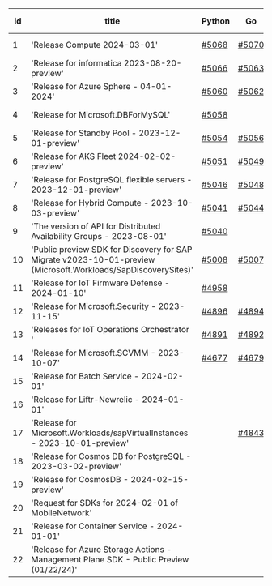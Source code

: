 | id | title | Python | Go | Java | Js | created date | target date | status |
| ------ | ------ | ------ | ------ | ------ | ------ | ------ | ------ | :-----: |
| 1 | 'Release Compute 2024-03-01'  | [#5068](https://github.com/Azure/sdk-release-request/issues/5068)  | [#5070](https://github.com/Azure/sdk-release-request/issues/5070)  | [#5067](https://github.com/Azure/sdk-release-request/issues/5067)  | [#5069](https://github.com/Azure/sdk-release-request/issues/5069)  | 03-21 | 04-26 |  |
| 2 | 'Release for informatica 2023-08-20-preview'  | [#5066](https://github.com/Azure/sdk-release-request/issues/5066)  | [#5063](https://github.com/Azure/sdk-release-request/issues/5063)  | [#5064](https://github.com/Azure/sdk-release-request/issues/5064)  | [#5065](https://github.com/Azure/sdk-release-request/issues/5065)  | 03-20 | 04-26 | Hold on by Python/ |
| 3 | 'Release for Azure Sphere - 04-01-2024'  | [#5060](https://github.com/Azure/sdk-release-request/issues/5060)  | [#5062](https://github.com/Azure/sdk-release-request/issues/5062)  | [#5059](https://github.com/Azure/sdk-release-request/issues/5059)  | [#5061](https://github.com/Azure/sdk-release-request/issues/5061)  | 03-19 | 04-26 |  |
| 4 | 'Release for Microsoft.DBForMySQL'  | [#5058](https://github.com/Azure/sdk-release-request/issues/5058)  |  |  |  | 03-19 | 04-26 | Hold on by Python/ |
| 5 | 'Release for Standby Pool - 2023-12-01-preview'  | [#5054](https://github.com/Azure/sdk-release-request/issues/5054)  | [#5056](https://github.com/Azure/sdk-release-request/issues/5056)  | [#5053](https://github.com/Azure/sdk-release-request/issues/5053)  | [#5055](https://github.com/Azure/sdk-release-request/issues/5055)  | 03-18 | 04-26 |  |
| 6 | 'Release for AKS Fleet 2024-02-02-preview'  | [#5051](https://github.com/Azure/sdk-release-request/issues/5051)  | [#5049](https://github.com/Azure/sdk-release-request/issues/5049)  | [#5052](https://github.com/Azure/sdk-release-request/issues/5052)  | [#5050](https://github.com/Azure/sdk-release-request/issues/5050)  | 03-15 | 04-26 |  |
| 7 | 'Release for PostgreSQL flexible servers - 2023-12-01-preview'  | [#5046](https://github.com/Azure/sdk-release-request/issues/5046)  | [#5048](https://github.com/Azure/sdk-release-request/issues/5048)  | [#5047](https://github.com/Azure/sdk-release-request/issues/5047)  | [#5045](https://github.com/Azure/sdk-release-request/issues/5045)  | 03-15 | 04-26 |  |
| 8 | 'Release for Hybrid Compute - 2023-10-03-preview'  | [#5041](https://github.com/Azure/sdk-release-request/issues/5041)  | [#5044](https://github.com/Azure/sdk-release-request/issues/5044)  | [#5042](https://github.com/Azure/sdk-release-request/issues/5042)  | [#5043](https://github.com/Azure/sdk-release-request/issues/5043)  | 03-13 | 04-26 |  |
| 9 | 'The version of API for Distributed Availability Groups - 2023-08-01'  | [#5040](https://github.com/Azure/sdk-release-request/issues/5040)  |  |  |  | 03-13 | 04-26 |  |
| 10 | 'Public preview SDK for Discovery for SAP Migrate v2023-10-01-preview (Microsoft.Workloads/SapDiscoverySites)'  | [#5008](https://github.com/Azure/sdk-release-request/issues/5008)  | [#5007](https://github.com/Azure/sdk-release-request/issues/5007)  | [#5009](https://github.com/Azure/sdk-release-request/issues/5009)  | [#5010](https://github.com/Azure/sdk-release-request/issues/5010)  | 02-28 | 04-01 | Hold on by JS/Java/Go/Python/ |
| 11 | 'Release for IoT Firmware Defense - 2024-01-10'  | [#4958](https://github.com/Azure/sdk-release-request/issues/4958)  |  |  |  | 02-17 | 03-22 | Hold on by Python/ |
| 12 | 'Release for Microsoft.Security - 2023-11-15'  | [#4896](https://github.com/Azure/sdk-release-request/issues/4896)  | [#4894](https://github.com/Azure/sdk-release-request/issues/4894)  | [#4895](https://github.com/Azure/sdk-release-request/issues/4895)  | [#4897](https://github.com/Azure/sdk-release-request/issues/4897)  | 01-18 | 03-22 | Hold on by JS/Python/ |
| 13 | 'Releases for IoT Operations Orchestrator '  | [#4891](https://github.com/Azure/sdk-release-request/issues/4891)  | [#4892](https://github.com/Azure/sdk-release-request/issues/4892)  | [#4893](https://github.com/Azure/sdk-release-request/issues/4893)  | [#4890](https://github.com/Azure/sdk-release-request/issues/4890)  | 01-16 | 03-22 | Hold on by JS/Java/Go/Python/ |
| 14 | 'Release for Microsoft.SCVMM - 2023-10-07'  | [#4677](https://github.com/Azure/sdk-release-request/issues/4677)  | [#4679](https://github.com/Azure/sdk-release-request/issues/4679)  | [#4678](https://github.com/Azure/sdk-release-request/issues/4678)  | [#4676](https://github.com/Azure/sdk-release-request/issues/4676)  | 10-23 | 03-22 | Hold on by JS/Java/Go/Python/ |
| 15 | 'Release for Batch Service - 2024-02-01'  |  |  | [#5017](https://github.com/Azure/sdk-release-request/issues/5017)  | [#5016](https://github.com/Azure/sdk-release-request/issues/5016)  | 02-29 | 03-22 |  |
| 16 | 'Release for Liftr-Newrelic - 2024-01-01'  |  |  | [#4962](https://github.com/Azure/sdk-release-request/issues/4962)  |  | 02-19 |  |  |
| 17 | 'Release for Microsoft.Workloads/sapVirtualInstances - 2023-10-01-preview'  |  | [#4843](https://github.com/Azure/sdk-release-request/issues/4843)  | [#4845](https://github.com/Azure/sdk-release-request/issues/4845)  |  | 12-20 | 03-22 | Hold on by Go/ |
| 18 | 'Release for Cosmos DB for PostgreSQL - 2023-03-02-preview'  |  |  |  | [#4993](https://github.com/Azure/sdk-release-request/issues/4993)  | 02-27 | 03-22 | Hold on by JS/ |
| 19 | 'Release for CosmosDB - 2024-02-15-preview'  |  |  |  | [#4978](https://github.com/Azure/sdk-release-request/issues/4978)  | 02-22 | 03-22 |  |
| 20 | 'Request for SDKs for 2024-02-01 of MobileNetwork'  |  |  |  | [#4970](https://github.com/Azure/sdk-release-request/issues/4970)  | 02-20 | 03-22 |  |
| 21 | 'Release for Container Service - 2024-01-01'  |  |  |  | [#4964](https://github.com/Azure/sdk-release-request/issues/4964)  | 02-19 | 03-22 |  |
| 22 | 'Release for Azure Storage Actions - Management Plane SDK - Public Preview (01/22/24)'  |  |  |  | [#4876](https://github.com/Azure/sdk-release-request/issues/4876)  | 01-09 | 03-22 |  |
